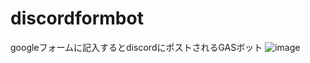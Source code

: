 # discordformbot
googleフォームに記入するとdiscordにポストされるGASボット
![image](https://user-images.githubusercontent.com/1459353/175429570-a06653de-cccc-42a5-ae95-e5b0a07b6dce.png)
